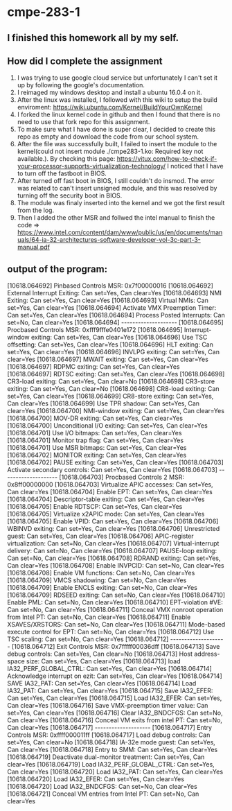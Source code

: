 # cmpe-283-1

## I finished this homework all by my self.

## How did I complete the assignment
1. I was trying to use google cloud service but unfortunately I can't set it up by following the google's documentation.
2. I reimaged my windows desktop and install a ubuntu 16.0.4 on it.
3. After the linux was installed, I followed with this wiki to setup the build enviroment: https://wiki.ubuntu.com/Kernel/BuildYourOwnKernel
4. I forked the linux kernel code in github and then I found that there is no need to use that fork repo for this assignment. 
5. To make sure what I have done is super clear, I decided to create this repo as empty and download the code from our school system.
6. After the file was successfully built, I failed to insert the module to the kernel(could not insert module ./cmpe283-1.ko: Required key not available.). By checking this page: https://vitux.com/how-to-check-if-your-processor-supports-virtualization-technology/ I noticed that I have to turn off the fastboot in BIOS.
7. After turned off fast boot in BIOS, I still couldn't do insmod. The error was related to can't insert unsigned module, and this was resolved by turning off the security boot in BIOS.
8. The module was finaly inserted into the kernel and we got the first result from the log.
9. Then I added the other MSR and follwed the intel manual to finish the code => https://www.intel.com/content/dam/www/public/us/en/documents/manuals/64-ia-32-architectures-software-developer-vol-3c-part-3-manual.pdf

## output of the program:
[10618.064692] Pinbased Controls MSR: 0x7f00000016
[10618.064692]   External Interrupt Exiting: Can set=Yes, Can clear=Yes
[10618.064693]   NMI Exiting: Can set=Yes, Can clear=Yes
[10618.064693]   Virtual NMIs: Can set=Yes, Can clear=Yes
[10618.064694]   Activate VMX Preemption Timer: Can set=Yes, Can clear=Yes
[10618.064694]   Process Posted Interrupts: Can set=No, Can clear=Yes
[10618.064694] --------------------
[10618.064695] Procbased Controls MSR: 0xfff9fffe0401e172
[10618.064695]   Interrupt-window exiting: Can set=Yes, Can clear=Yes
[10618.064696]   Use TSC offsetting: Can set=Yes, Can clear=Yes
[10618.064696]   HLT exiting: Can set=Yes, Can clear=Yes
[10618.064696]   INVLPG exiting: Can set=Yes, Can clear=Yes
[10618.064697]   MWAIT exiting: Can set=Yes, Can clear=Yes
[10618.064697]   RDPMC exiting: Can set=Yes, Can clear=Yes
[10618.064697]   RDTSC exiting: Can set=Yes, Can clear=Yes
[10618.064698]   CR3-load exiting: Can set=Yes, Can clear=No
[10618.064698]   CR3-store exiting: Can set=Yes, Can clear=No
[10618.064698]   CR8-load exiting: Can set=Yes, Can clear=Yes
[10618.064699]   CR8-store exiting: Can set=Yes, Can clear=Yes
[10618.064699]   Use TPR shadow: Can set=Yes, Can clear=Yes
[10618.064700]   NMI-window exiting: Can set=Yes, Can clear=Yes
[10618.064700]   MOV-DR exiting: Can set=Yes, Can clear=Yes
[10618.064700]   Unconditional I/O exiting: Can set=Yes, Can clear=Yes
[10618.064701]   Use I/O bitmaps: Can set=Yes, Can clear=Yes
[10618.064701]   Monitor trap flag: Can set=Yes, Can clear=Yes
[10618.064701]   Use MSR bitmaps: Can set=Yes, Can clear=Yes
[10618.064702]   MONITOR exiting: Can set=Yes, Can clear=Yes
[10618.064702]   PAUSE exiting: Can set=Yes, Can clear=Yes
[10618.064703]   Activate secondary controls: Can set=Yes, Can clear=Yes
[10618.064703] --------------------
[10618.064703] Procbased Controls 2 MSR: 0x8ff00000000
[10618.064703]   Virtualize APIC accesses: Can set=Yes, Can clear=Yes
[10618.064704]   Enable EPT: Can set=Yes, Can clear=Yes
[10618.064704]   Descriptor-table exiting: Can set=Yes, Can clear=Yes
[10618.064705]   Enable RDTSCP: Can set=Yes, Can clear=Yes
[10618.064705]   Virtualize x2APIC mode: Can set=Yes, Can clear=Yes
[10618.064705]   Enable VPID: Can set=Yes, Can clear=Yes
[10618.064706]   WBINVD exiting: Can set=Yes, Can clear=Yes
[10618.064706]   Unrestricted guest: Can set=Yes, Can clear=Yes
[10618.064706]   APIC-register virtualization: Can set=No, Can clear=Yes
[10618.064707]   Virtual-interrupt delivery: Can set=No, Can clear=Yes
[10618.064707]   PAUSE-loop exiting: Can set=No, Can clear=Yes
[10618.064708]   RDRAND exiting: Can set=Yes, Can clear=Yes
[10618.064708]   Enable INVPCID: Can set=No, Can clear=Yes
[10618.064708]   Enable VM functions: Can set=No, Can clear=Yes
[10618.064709]   VMCS shadowing: Can set=No, Can clear=Yes
[10618.064709]   Enable ENCLS exiting: Can set=No, Can clear=Yes
[10618.064709]   RDSEED exiting: Can set=No, Can clear=Yes
[10618.064710]   Enable PML: Can set=No, Can clear=Yes
[10618.064710]   EPT-violation #VE: Can set=No, Can clear=Yes
[10618.064711]   Conceal VMX nonroot operation from Intel PT: Can set=No, Can clear=Yes
[10618.064711]   Enable XSAVES/XRSTORS: Can set=No, Can clear=Yes
[10618.064711]   Mode-based execute control for EPT: Can set=No, Can clear=Yes
[10618.064712]   Use TSC scaling: Can set=No, Can clear=Yes
[10618.064712] --------------------
[10618.064712] Exit Controls MSR: 0x7fffff00036dff
[10618.064713]   Save debug controls: Can set=Yes, Can clear=No
[10618.064713]   Host address-space size: Can set=Yes, Can clear=Yes
[10618.064713]   load IA32_PERF_GLOBAL_CTRL: Can set=Yes, Can clear=Yes
[10618.064714]   Acknowledge interrupt on ezit: Can set=Yes, Can clear=Yes
[10618.064714]   SAVE IA32_PAT: Can set=Yes, Can clear=Yes
[10618.064714]   Load IA32_PAT: Can set=Yes, Can clear=Yes
[10618.064715]   Save IA32_EFER: Can set=Yes, Can clear=Yes
[10618.064715]   Load IA32_EFER: Can set=Yes, Can clear=Yes
[10618.064716]   Save VMX-preemption timer value: Can set=Yes, Can clear=Yes
[10618.064716]   Clear IA32_BNDCFGS: Can set=No, Can clear=Yes
[10618.064716]   Conceal VM exits from intel PT: Can set=No, Can clear=Yes
[10618.064717] --------------------
[10618.064717] Entry Controls MSR: 0xffff000011ff
[10618.064717]   Load debug controls: Can set=Yes, Can clear=No
[10618.064718]   IA-32e mode guest: Can set=Yes, Can clear=Yes
[10618.064718]   Entry to SMM: Can set=Yes, Can clear=Yes
[10618.064719]   Deactivate dual-monitor treatment: Can set=Yes, Can clear=Yes
[10618.064719]   Load IA32_PERF_GLOBAL_CTRL: Can set=Yes, Can clear=Yes
[10618.064720]   Load IA32_PAT: Can set=Yes, Can clear=Yes
[10618.064720]   Load IA32_EFER: Can set=Yes, Can clear=Yes
[10618.064720]   Load IA32_BNDCFGS: Can set=No, Can clear=Yes
[10618.064721]   Conceal VM entries from Intel PT: Can set=No, Can clear=Yes
